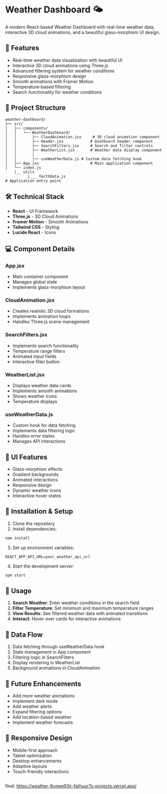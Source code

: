 # Weather Dashboard 🌤️

A modern React-based Weather Dashboard with real-time weather data, interactive 3D cloud animations, and a beautiful glass-morphism UI design.

## 🚀 Features

- Real-time weather data visualization with beautiful UI
- Interactive 3D cloud animations using Three.js
- Advanced filtering system for weather conditions
- Responsive glass-morphism design
- Smooth animations with Framer Motion
- Temperature-based filtering
- Search functionality for weather conditions

## 📂 Project Structure

```
weather-dashboard/
├── src/
│   ├── components/
│   │   └── WeatherDashboard/
│   │       ├── CloudAnimation.jsx     # 3D cloud animation component
│   │       ├── Header.jsx            # Dashboard header component
│   │       ├── SearchFilters.jsx     # Search and filter controls
│   │       ├── WeatherList.jsx       # Weather data display component
│   │       |
│   │       |── useWeatherData.js # Custom data fetching hook
│   ├── App.jsx                       # Main application component
│   └── index.js
    |__ utils
          |___ fecthData.js
# Application entry point
```

## 🛠️ Technical Stack

- **React** - UI Framework
- **Three.js** - 3D Cloud Animations
- **Framer Motion** - Smooth Animations
- **Tailwind CSS** - Styling
- **Lucide React** - Icons

## 💻 Component Details

### App.jsx
- Main container component
- Manages global state
- Implements glass-morphism layout

### CloudAnimation.jsx
- Creates realistic 3D cloud formations
- Implements animation loops
- Handles Three.js scene management

### SearchFilters.jsx
- Implements search functionality
- Temperature range filters
- Animated input fields
- Interactive filter button

### WeatherList.jsx
- Displays weather data cards
- Implements smooth animations
- Shows weather icons
- Temperature displays

### useWeatherData.js
- Custom hook for data fetching
- Implements data filtering logic
- Handles error states
- Manages API interactions

## 🎨 UI Features

- Glass-morphism effects
- Gradient backgrounds
- Animated interactions
- Responsive design
- Dynamic weather icons
- Interactive hover states

## 🔧 Installation & Setup

1. Clone the repository
2. Install dependencies:
```bash
npm install
```
3. Set up environment variables:
```env
REACT_APP_API_URL=your_weather_api_url
```
4. Start the development server:
```bash
npm start
```

## 🌟 Usage

1. **Search Weather**: Enter weather conditions in the search field
2. **Filter Temperature**: Set minimum and maximum temperature ranges
3. **View Results**: See filtered weather data with animated transitions
4. **Interact**: Hover over cards for interactive animations

## 🔄 Data Flow

1. Data fetching through useWeatherData hook
2. State management in App component
3. Filtering logic in SearchFilters
4. Display rendering in WeatherList
5. Background animations in CloudAnimation

## 🎯 Future Enhancements

- Add more weather animations
- Implement dark mode
- Add weather alerts
- Expand filtering options
- Add location-based weather
- Implement weather forecasts

## 📱 Responsive Design

- Mobile-first approach
- Tablet optimization
- Desktop enhancements
- Adaptive layouts
- Touch-friendly interactions

## 
final:
[ https://weather-9vqwe93jr-fathuur7s-projects.vercel.app/
](https://weatherfinal-one.vercel.app/)
